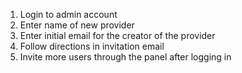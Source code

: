 1) Login to admin account
2) Enter name of new provider
3) Enter initial email for the creator of the provider
4) Follow directions in invitation email
5) Invite more users through the panel after logging in
